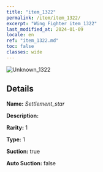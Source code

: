 ```yaml
---
title: "item_1322"
permalink: /item/item_1322/
excerpt: "Wing Fighter item_1322"
last_modified_at: 2024-01-09
locale: en
ref: "item_1322.md"
toc: false
classes: wide
---
```



 ![Unknown_1322](/images/item/Settlement_star_p.png)



## Details

 **Name:** *Settlement_star* 

 **Description:** 

 **Rarity:** 1 

 **Type:** 1 

 **Suction:** true 

 **Auto Suction:** false 


